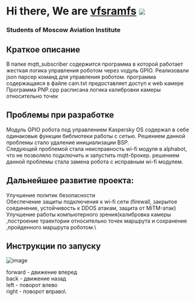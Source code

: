 # Hi there, We are [vfsramfs](https://vk.com/id248266536) ![](https://github.com/blackcater/blackcater/raw/main/images/Hi.gif) 
### Students of Moscow Aviation Institute


## Краткое описание 


В папке mqtt_subscriber содержится программа в которой работает жесткая логика управления роботом через vодуль GPIO. Реализовали json парсер команд для управления роботом.
программа содержащаяся в файле cam.txt предоставляет доступ к web камере 
Программа PNP.cpp расписана логика калибровки камеры относительно точек 

## Проблемы при разработке 
Модуль GPIO робота под управлением Kaspersky OS содержал в себе одинаковые функции библиотеки работы с сетью.
Решением данной проблемы стало удаление инициализации BSP.\
Следующей проблемой стала неисправность wi-fi модуля в alphabot, что не позволяло подключить и запустить mqtt-брокер.
решением данной проблемы стала замена робота с исправным wi-fi модулем.

## Дальнейшее развитие проекта:
Улучшение политик безопасности \
Обеспечение защиты подключения к wi-fi сети (firewall, закрытое соединение, устойчивость к DDOS атакам, защита от MiTM-атак)\
Улучшение работы компьютерного зрения(калибровка камеры ,построение траектории относительно точек маршрута и сохранение ,пройденного маршрута роботом.\

## Инструкции по запуску
![image](https://user-images.githubusercontent.com/117864353/202908165-75ee9150-b18a-426f-b159-dae33a7762d3.png)

forward - движение вперед\
back    - движение назад\
left    - поворот влево \
right   - поворот вправо\
